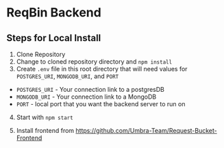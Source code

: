 # ReqBin Backend

## Steps for Local Install

1. Clone Repository
2. Change to cloned repository directory and `npm install`
3. Create `.env` file in this root directory that will need values for `POSTGRES_URI`, `MONGODB_URI`, and `PORT`

- `POSTGRES_URI` - Your connection link to a postgresDB
- `MONGODB_URI` - Your connection link to a MongoDB
- `PORT` - local port that you want the backend server to run on

4. Start with `npm start`

5. Install frontend from https://github.com/Umbra-Team/Request-Bucket-Frontend
